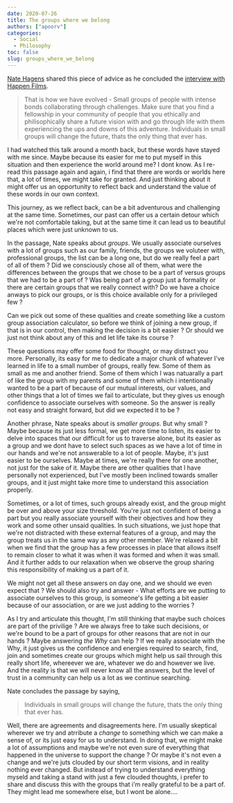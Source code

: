 ```yaml
---
date: 2020-07-26
title: The groups where we belong
authors: ["apoorv"]
categories:
  - Social
  - Philosophy
toc: false
slug: groups_where_we_belong
---
```


[Nate Hagens](https://www.postcarbon.org/our-people/nate-hagens/) shared this piece of advice as he concluded the [interview with Happen Films](https://www.youtube.com/watch?v=2S_1-JX2wBg). 

> That is how we have evolved - Small groups of people with intense bonds collaborating through challenges. Make sure that you find a fellowship in your community of people that you ethically and philisophically share a future vision with and go through life with them experiencing the ups and downs of this adventure. Individuals in small groups will change the future, thats the only thing that ever has. 

I had watched this talk around a month back, but these words have stayed with me since. Maybe because its easier for me to put myself in this situation and then experience the world around me? I dont know. As I re-read this passage again and again, i find that there are words or worlds here that, a lot of times, we might take for granted. And just thinking about it might offer us an opportunity to reflect back and understand the value of these words in our own context. 

This journey, as we reflect back, can be a bit adventurous and challenging at the same time. Sometimes, our past can offer us a certain detour which we're not comfortable taking, but at the same time it can lead us to beautiful places which were just unknown to us. 

In the passage, Nate speaks about _groups_. We usually associate ourselves with a lot of groups such as our family, friends, the groups we voluteer with, professional groups, the list can be a long one, but do we really feel a part of all of them ? Did we consciously chose all of them, what were the differences between the groups that we chose to be a part of versus groups that we had to be a part of ? Was being part of a group just a formality or there are certain groups that we really connect with? Do we have a choice anways to pick our groups, or is this choice available only for a privileged few ? 

Can we pick out some of these qualities and create something like a custom group association calculator, so before we think of joining a new group, if that is in our control, then making the decision is a bit easier ? Or should we just not think about any of this and let life take its course ?

These questions may offer some food for thought, or may distract you more. Personally, its easy for me to dedicate a major chunk of whatever I've learned in life to a small number of groups, really few. Some of them as small as me and another friend. Some of them which I was natuarally a part of like the group with my parents and some of them which i intentionally wanted to be a part of because of our mutual interests, our values, and other things that a lot of times we fail to articulate, but they gives us enough confidence to associate ourselves with someone. So the answer is really not easy and straight forward, but did we expected it to be ?

Another phrase, Nate speaks about is _smaller groups_. But why small ? Maybe because its just less formal, we get more time to listen, its easier to delve into spaces that our difficult for us to traverse alone, but its easier as a group and we dont have to select such spaces as we have a lot of time in our hands and we're not answerable to a lot of people. Maybe, it's just easier to be ourselves. Maybe at times, we're really there for one another, not just for the sake of it. Maybe there are other qualities that I have personally not experienced, but I've mostly been inclined towards smaller groups, and it just might take more time to understand this association properly. 

Sometimes, or a lot of times, such groups already exist, and the group might be over and above your size threshold. You're just not confident of being a part but you really associate yourself with their objectives and how they work and some other unsaid qualities. In such situations, we just hope that we're not distracted with these external features of a group, and may the group treats us in the same way as any other member. We're relaxed a bit when we find that the group has a few processes in place that allows itself to remain closer to what it was when it was formed and when it was small. 
And it further adds to our relaxation when we observe the group sharing this responsibility of making us a part of it.  

We might not get all these answers on day one, and we should we even expect that ? We should also try and answer - What efforts are we putting to associate ourselves to this group, is someone's life getting a bit easier because of our association, or are we just adding to the worries ?

As I try and articulate this thought, I'm still thinking that maybe such choices are part of the privilige ? Are we always free to take such decisions, or we're bound to be a part of groups for other reasons that are not in our hands ? Maybe answering _the Why_ can help ? If we really associate with the Why, it just gives us the confidence and energies required to search, find, join and sometimes create our groups which might help us sail through this really short life, whereever we are, whatever we do and however we live. And the reality is that we will never know all the answers, but the level of trust in a community can help us a lot as we continue searching. 

Nate concludes the passage by saying,

> Individuals in small groups will change the future, thats the only thing that ever has.

Well, there are agreements and disagreements here. I'm usually skeptical wherever we try and atrribute a _change_ to something which we can make a sense of, or its just easy for us to understand. In doing that, we might make a lot of assumptions and maybe we're not even sure of everything that happened in the universe to support the change ? Or maybe it's not even a change and we're juts clouded by our short term visions, and in reality nothing ever changed. But instead of trying to understand everything myseld and taking a stand with just a few clouded thoughts, i prefer to share and discuss this with the groups that i'm really grateful to be a part of. They might lead me somewhere else, but I wont be alone.... 